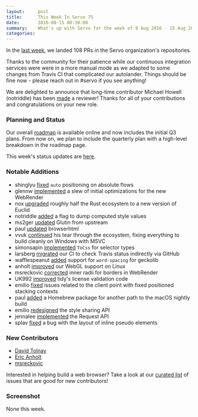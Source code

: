 ```yaml
---
layout:     post
title:      This Week In Servo 75
date:       2016-08-15 00:30:00
summary:    What's up with Servo for the week of 8 Aug 2016 - 15 Aug 2016
categories:
---
```


In the [last week](https://github.com/pulls?page=1&q=is%3Apr+is%3Amerged+closed%3A2016-08-08..2016-08-15+user%3Aservo), we landed 108 PRs in the Servo organization's repositories.

Thanks to the community for their patience while our continuous integration services were were in a more manual mode as we adapted to some changes from Travis CI that complicated our autolander. Things should be fine now - please reach out in #servo if you see anything!

We are delighted to announce that long-time contributor Michael Howell (notriddle) has been [made](https://github.com/servo/saltfs/pull/425) a reviewer! Thanks for all of your contributions and congratulations on your new role.

### Planning and Status

Our overall [roadmap](https://github.com/servo/servo/wiki/Roadmap) is available online and now includes the initial Q3 plans. From now on, we plan to include the quarterly plan with a high-level breakdown in the roadmap page.

This week's status updates are [here](http://statusupdates.dev.mozaws.net/project/servo).

### Notable Additions

 - shinglyu [fixed](https://github.com/servo/servo/pull/12873) `auto` positioning on absolute flows
 - glennw [implemented](https://github.com/servo/webrender/pull/343) a slew of initial optimizations for the new WebRender
 - nox [upgraded](https://github.com/servo/webrender/pull/342) roughly half the Rust ecosystem to a new version of Euclid
 - notriddle [added](https://github.com/servo/servo/pull/12831) a flag to dump computed style values
 - ms2ger [updated](https://github.com/servo/glutin/pull/104) Glutin from upstream
 - paul [updated](https://github.com/servo/servo/pull/12812) browserhtml
 - vvuk [continued](https://github.com/servo/rust-azure/pull/237) his tear through the ecosystem, fixing everything to build cleanly on Windows with MSVC
 - simonsapin [implemented](https://github.com/servo/rust-selectors/pull/96) `ToCss` for selector types
 - larsberg [migrated](https://github.com/servo/saltfs/pull/454) our CI to check Travis status indirectly via GitHub
 - wafflespeanut [added](https://github.com/servo/servo/pull/12795) support for `word-spacing` for geckolib
 - anholt [improved](https://github.com/servo/servo/pull/12793) our WebGL support on Linux
 - msreckovic [corrected](https://github.com/servo/webrender/pull/333) inner radii for borders in WebRender
 - UK992 [improved](https://github.com/servo/servo/pull/12781) tidy's license validation code
 - emilio [fixed](https://github.com/servo/servo/pull/12777) issues related to the client point with fixed positioned stacking contexts
 - paul [added](https://github.com/servo/servo/pull/12688) a Homebrew package for another path to the macOS nightly build
 - emilio [redesigned](https://github.com/servo/rust-selectors/pull/93) the style sharing API
 - jennalee [implemented](https://github.com/servo/servo/pull/12700) the Request API
 - splav [fixed](https://github.com/servo/servo/pull/12669) a bug with the layout of inline pseudo elements

### New Contributors

 - [David Tolnay](https://github.com/dtolnay)
 - [Eric Anholt](https://github.com/anholt)
 - [msreckovic](https://github.com/msreckovic)

Interested in helping build a web browser? Take a look at our [curated list](https://starters.servo.org/) of issues that are good for new contributors!

### Screenshot

None this week.
